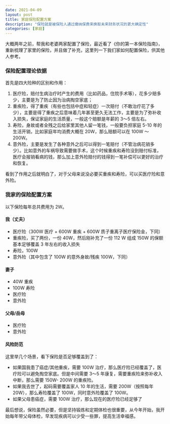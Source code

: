 ```yaml
---
date: 2021-04-09
layout: post
title: 家庭保险配置方案
description: "保险就是被保险人通过缴纳保费来换取未来财务状况的更大确定性"
categories: [家庭]
---
```


大概两年之前，帮我和老婆两家配置了保险，最近看了《你的第一本保险指南》，重新梳理了家里的保险，并且做了补充，这里列一下我们家如何配置保险，供其他人参考。

### 保险配置理论依据

首先是四大险种的区别和作用：
1. 医疗险，赔付生病治疗时产生的费用（比如药品，住院手术等），花多少赔多少，主要是为了防止因为治病掏空家底；
2. 重疾险，得了重疾（有些也包括中症和轻症）一次赔付（不敢治疗花了多少），主要是得了重疾之后意味着几年甚至更久无法工作，主要是为了弥补收入损失，保证家庭的生活质量，一般这个赔额是年薪的 3～5 倍左右。
3. 寿险，身故或者全残之后给家里其他人留一笔钱，一般要负担家庭 5-10 年的生活开销，比如家庭年均消费大概在 20W，那么赔额可以在 100W ～200W。
4. 意外险，主要是发生了各种意外之后可以得到一笔赔付（不管治病花销多少）。比如意外的车祸导致需要做手术，这个时候重疾和寿险没到赔付标准，医疗会报销看病的钱，那么加上意外险赔付的钱得到一笔补偿可以更好的治疗和恢复。

看到了作用之后就明白了，对于父母来说没必要买重疾和寿险，可以买医疗险和意外险。

### 我家的保险配置方案

以下保险每年总共费用为 2W。

#### 我（丈夫）

- 医疗险（300W 医疗 + 600W 重疾 + 600W 质子重离子医疗保险金，下同）
- 重疾险，买了两份，一份 40W，然后刚补充了一份 112 W 组成 150W 的保额基本足够覆盖 3 年左右的收入损失
- 寿险，100W
- 意外险（其中包含了 100W 的意外身故/残疾 100W，下同）

#### 妻子

- 40W 重疾
- 100W 寿险
- 医疗险
- 意外险

#### 父母/岳母

- 医疗险
- 意外险

#### 风险防范

这里举几个场景，看下保险是否足够覆盖到了：
- 如果国我患了癌症/其他重疾，需要 100W 治疗，那么医疗险已经覆盖了，医疗险可以避免掏空家底。但是中间需要 3～5 年康复，需要重疾险来弥补收入中断，那么需要 150W- 200W 的重疾险。
- 如果我去世了，起码需要覆盖家人 10 年的生活，需要 200W（按照每年 20W），那么寿险覆盖了 100W，同时意外险覆盖了 100W。
- 如果父母患癌症，需要 100W 治疗，那么现在的医疗险已经足够了

最后想说，保险虽然必要，但是坚持锻炼和定期体检也很重要，从今年开始，我开始每年带父母体检，早发现疾病可以少受一些罪，提高生活幸福感。